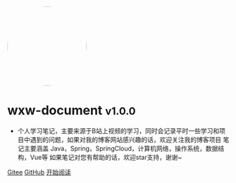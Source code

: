 
<!-- _coverpage.md -->

<img width="180px" style="border-radius: 50%" bor src="https://blog.wxw.plus/GitHubWxw.github.io/img/head.jpg">

# wxw-document <small>v1.0.0</small>

- 个人学习笔记，主要来源于B站上视频的学习，同时会记录平时一些学习和项目中遇到的问题，如果对我的博客网站感兴趣的话，欢迎关注我的博客项目 笔记主要涵盖 Java，Spring，SpringCloud，计算机网络，操作系统，数据结构，Vue等 如果笔记对您有帮助的话，欢迎star支持，谢谢~

[Gitee](https://gitee.com/wwxw/wxw-document) 
[GitHub](https://github.com/GitHubWxw/wxw-document) 
[开始阅读](home.md) 

<!-- 背景图片 背景色 可以使用markdown语法添加 -->

 